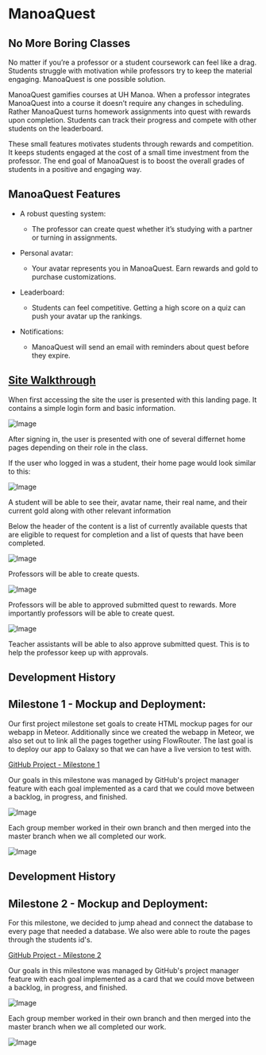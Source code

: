 # ManoaQuest

## No More Boring Classes

No matter if you’re a professor or a student coursework can feel like a drag. Students struggle with motivation while professors try to keep the material engaging. ManoaQuest is one possible solution.

ManoaQuest gamifies courses at UH Manoa. When a professor integrates ManoaQuest into a course it doesn’t require any changes in scheduling. Rather ManoaQuest turns homework assignments into quest with rewards upon completion. Students can track their progress and compete with other students on the leaderboard.

These small features motivates students through rewards and competition. It keeps students engaged at the cost of a small time investment from the professor. The end goal of ManoaQuest is to boost the overall grades of students in a positive and engaging way.

## ManoaQuest Features

* A robust questing system:
  * The professor can create quest whether it’s studying with a partner or turning in assignments.   

* Personal avatar:
  * Your avatar represents you in ManoaQuest. Earn rewards and gold to purchase customizations.

* Leaderboard:
  * Students can feel competitive. Getting a high score on a quiz can push your avatar up the rankings.

* Notifications:
  * ManoaQuest will send an email with reminders about quest before they expire.

## [Site Walkthrough](http://manoaquest.meteorapp.com/)

When first accessing the site the user is presented with this landing page. It contains a simple login form and basic information.

![Image](/screenshots/landing-page.png)

After signing in, the user is presented with one of several differnet home pages depending on their role in the class.

If the user who logged in was a student, their home page would look similar to this:

![Image](/screenshots/student-home-page.png)

A student will be able to see their, avatar name, their real name, and their current gold along with other relevant information

Below the header of the content is a list of currently available quests that are eligible to request for completion and a list of quests that have been completed.

![Image](/screenshots/approve-quest.png)

Professors will be able to create quests.

![Image](/screenshots/create-quest.png)

Professors will be able to approved submitted quest to rewards. More importantly professors will be able to create quest.

![Image](/screenshots/teacher-page.png)

Teacher assistants will be able to also approve submitted quest. This is to help the professor keep up with approvals.

## Development History
## Milestone 1 - Mockup and Deployment: 
Our first project milestone set goals to create HTML mockup pages for our webapp in Meteor. Additionally since we created the webapp in Meteor, we also set out to link all the pages together using FlowRouter. The last goal is to deploy our app to Galaxy so that we can have a live version to test with.

[GitHub Project - Milestone 1](https://github.com/manoaquest/ManoaQuest/projects/1)

Our goals in this milestone was managed by GitHub's project manager feature with each goal implemented as a card that we could move between a backlog, in progress, and finished. 

![Image](/screenshots/m1screencap.PNG)

Each group member worked in their own branch and then merged into the master branch when we all completed our work.

![Image](/screenshots/m1network.PNG)

## Development History
## Milestone 2 - Mockup and Deployment: 
For this milestone, we decided to jump ahead and connect the database to every page that needed a database. We also were able to route the pages through the students id's. 

[GitHub Project - Milestone 2](https://github.com/manoaquest/Manoa-Quest/projects/1)

Our goals in this milestone was managed by GitHub's project manager feature with each goal implemented as a card that we could move between a backlog, in progress, and finished. 

![Image](/screenshots/m2screencap.png)

Each group member worked in their own branch and then merged into the master branch when we all completed our work.

![Image](/screenshots/m2network.png)
